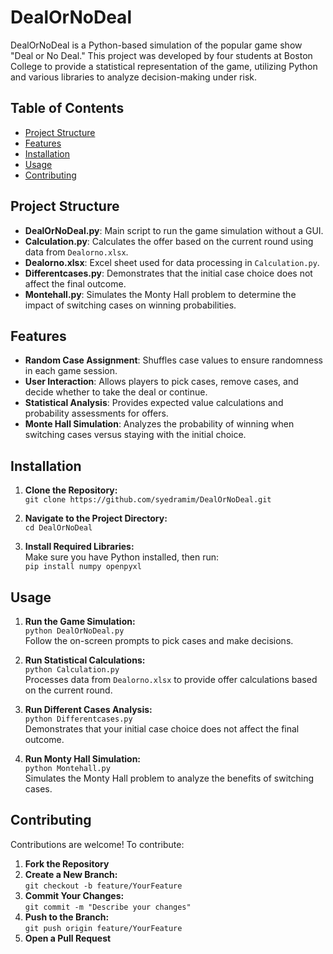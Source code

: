 # DealOrNoDeal

DealOrNoDeal is a Python-based simulation of the popular game show "Deal or No Deal." This project was developed by four students at Boston College to provide a statistical representation of the game, utilizing Python and various libraries to analyze decision-making under risk.

## Table of Contents
* [Project Structure](#project-structure)
* [Features](#features)
* [Installation](#installation)
* [Usage](#usage)
* [Contributing](#contributing)


## Project Structure
* **DealOrNoDeal.py**: Main script to run the game simulation without a GUI.
* **Calculation.py**: Calculates the offer based on the current round using data from `Dealorno.xlsx`.
* **Dealorno.xlsx**: Excel sheet used for data processing in `Calculation.py`.
* **Differentcases.py**: Demonstrates that the initial case choice does not affect the final outcome.
* **Montehall.py**: Simulates the Monty Hall problem to determine the impact of switching cases on winning probabilities.

## Features
* **Random Case Assignment**: Shuffles case values to ensure randomness in each game session.
* **User Interaction**: Allows players to pick cases, remove cases, and decide whether to take the deal or continue.
* **Statistical Analysis**: Provides expected value calculations and probability assessments for offers.
* **Monte Hall Simulation**: Analyzes the probability of winning when switching cases versus staying with the initial choice.

## Installation
1. **Clone the Repository:**  
   `git clone https://github.com/syedramim/DealOrNoDeal.git`

2. **Navigate to the Project Directory:**  
   `cd DealOrNoDeal`

3. **Install Required Libraries:**  
   Make sure you have Python installed, then run:  
   `pip install numpy openpyxl`

## Usage
1. **Run the Game Simulation:**  
   `python DealOrNoDeal.py`  
   Follow the on-screen prompts to pick cases and make decisions.

2. **Run Statistical Calculations:**  
   `python Calculation.py`  
   Processes data from `Dealorno.xlsx` to provide offer calculations based on the current round.

3. **Run Different Cases Analysis:**  
   `python Differentcases.py`  
   Demonstrates that your initial case choice does not affect the final outcome.

4. **Run Monty Hall Simulation:**  
   `python Montehall.py`  
   Simulates the Monty Hall problem to analyze the benefits of switching cases.

## Contributing
Contributions are welcome! To contribute:
1. **Fork the Repository**
2. **Create a New Branch:**  
   `git checkout -b feature/YourFeature`
3. **Commit Your Changes:**  
   `git commit -m "Describe your changes"`
4. **Push to the Branch:**  
   `git push origin feature/YourFeature`
5. **Open a Pull Request**
